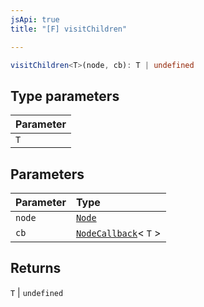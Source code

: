 ```yaml
---
jsApi: true
title: "[F] visitChildren"

---
```

```ts
visitChildren<T>(node, cb): T | undefined
```

## Type parameters

| Parameter |
| :------ |
| `T` |

## Parameters

| Parameter | Type |
| :------ | :------ |
| `node` | [`Node`](Type.Node.md) |
| `cb` | [`NodeCallback`](Type.NodeCallback.md)< `T` \> |

## Returns

`T` \| `undefined`
